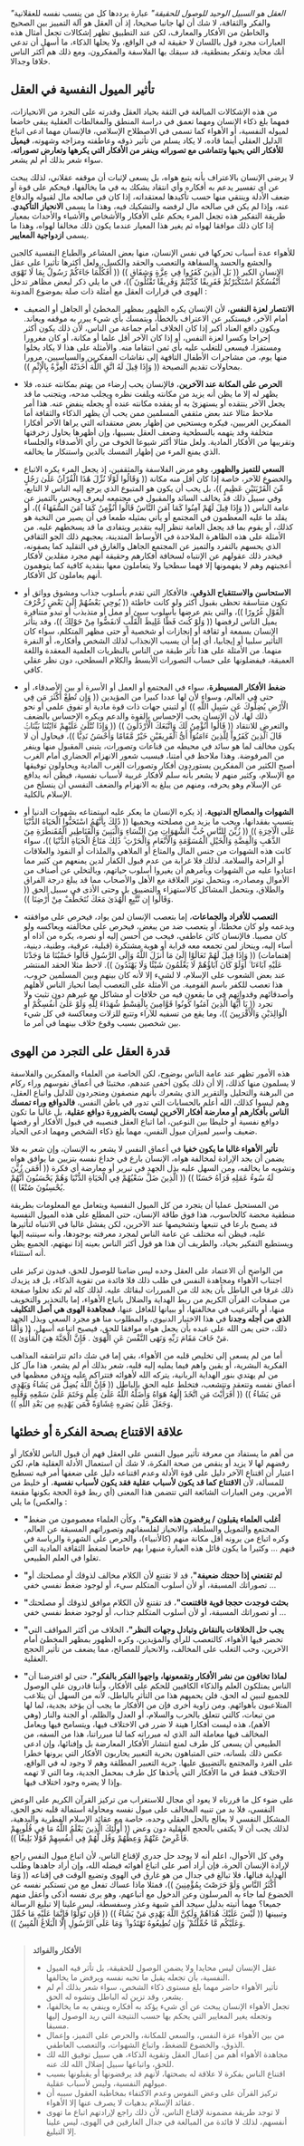 *"العقل هو السبيل الوحيد للوصول للحقيقة"* عبارة يرددها كل من ينسب نفسه للعقلانية والفكر والثقافة، لا شك أن لها جانبا صحيحا، إذ أن العقل هو آلة التمييز بين الصحيح والخاطئ من الأفكار والمعارف، لكن عند التطبيق تظهر إشكالات تجعل أمثال هذه العبارات مجرد قول باللسان لا حقيقة له في الواقع، ولا يحلها الذكاء، ما أسهل أن تدعي أنك محايد وتفكر بمنطقية، قد سبقك بها الفلاسفة والمفكرون، ومع ذلك هم أكثر الناس خلافا وجدالا.


## تأثير الميول النفسية في العقل

من هذه الإشكالات المبالغة في الثقة بحياد العقل وقدرته على التجرد من الانحيازات، فمهما بلغ ذكاء الإنسان ومهما تعمق في دراسة المنطق والمغالطات العقلية يبقى خاضعا لميوله النفسية، أو الأهواء كما تسمى في الاصطلاح الإسلامي، فالإنسان مهما ادعى اتباع الدليل العقلي أينما قاده، لا يكاد يسلم من تأثير ذوقه وعاطفته ومزاجه وشهوته، **فيميل للأفكار التي يحبها وتتماشى مع تصوراته وينفر من الأفكار التي يكرهها وتعارض تصوراته**، سواء شعر بذلك أم لم يشعر.

لا يرضى الإنسان بالاعتراف بأنه يتبع هواه، بل يسعى لإثبات أن موقفه عقلاني، لذلك يبحث عن أي تفسير يدعم به أفكاره وأي انتقاد يشكك به في ما يخالفها، فيحكم على قوة أو ضعف الأدلة وينتقي منها حسب تأكيدها لمعتقداته، إذا كان في صالحه مال لقبوله والدفاع عنه، وإذا لم يكن في صالحه مال لرفضه والتشكيك فيه، وهذا ما يسمى **الانحياز التأكيدي**. طريقة التفكير هذه تجعل المرء يحكم على الأفكار والأشخاص والأشياء والأحداث بمعيار إذا كان ذلك موافقا لهواه ثم يغير هذا المعيار عندما يكون ذلك مخالفا لهواه، وهذا ما يسمى **ازدواجية المعايير**.

للأهواء عدة أسباب تحركها في نفس الإنسان، منها بعض المشاعر والطباع النفسية كالجبن والجشع والحسد والسفاهة والتعصب والحقد والكسل، ولعل أكثرها تأثيرا على عقل الإنسان الكبر (( بَلِ الَّذِينَ كَفَرُوا فِي عِزَّةٍ وَشِقَاقٍ )) (( أَفَكُلَّمَا جَاءَكُمْ رَسُولٌ بِمَا لَا تَهْوَى أَنْفُسُكُمُ اسْتَكْبَرْتُمْ فَفَرِيقًا كَذَّبْتُمْ وَفَرِيقًا تَقْتُلُونَ ))، في ما يلي ذكر لبعض مظاهر تدخل الهوى في قرارات العقل مع أمثلة ذات صلة بموضوع المدونة :

- **الانتصار لعزة النفس**، لأن الإنسان يكره الظهور بمظهر المخطئ أو الجاهل أو الضعيف أمام الآخر، فيستكبر عن الاعتراف بالخطأ، ويتمسك بأي شيء يبرر به موقفه ويعاند. ويكون دافع العناد أكبر إذا كان الخلاف أمام جماعة من الناس، لأن ذلك يكون أكثر إحراجا وكسرا لعزة النفس، أو إذا كان الآخر أقل علما أو مكانة، أو كان مغرورا ومستفزا، فيسعى للتغلب عليه بأي ثمن انتقاما منه. والأمثلة على هذا لا يكاد يخلوا منها يوم، من مشاجرات الأطفال التافهة إلى نقاشات المفكرين والسياسيين، مرورا بمحاولات تقديم النصيحة (( وَإِذَا قِيلَ لَهُ اتَّقِ اللَّهَ أَخَذَتْهُ الْعِزَّةُ بِالْإِثْمِ )).

- **الحرص على المكانة عند الآخرين**، فالإنسان يحب إرضاء من يهتم بمكانته عنده، فلا يظهر له إلا ما يظن أنه يزيد من مكانته ويلفت نظره ويجلب مدحه، ويتجنب ما قد يجعل الآخر ينتقده أو يستهزئ به أو يفقده مكانته عنده أو يجعله ينفض عنه. هذا أمر ملاحظ مثالا عند بعض مثقفي المسلمين ممن يحب أن يظهر الذكاء والثقافة أما المفكرين الغربيين، فيكره ويستحيي من إظهار بعض معتقداته التي يراها الآخر أفكارا متخلفة وقد يتهمه بالسطحية وضعف العقل بسببها، وإن أظهرها يحاول زخرفتها وتقريبها من الأفكار المادية. ولعل مثالا أكثر شيوعا الخوف من رأي الأصدقاء والجلساء الذي يمنع المرء من إظهار التمسك بالدين واستنكار ما يخالفه.

- **السعي للتميز والظهور**، وهو مرض الفلاسفة والمثقفين، إذ يجعل المرء يكره الاتباع والخضوع للآخر، خاصة إذا كان أقل منه مكانة (( وَقَالُوا لَوْلَا نُزِّلَ هَٰذَا الْقُرْآنُ عَلَىٰ رَجُلٍ مِّنَ الْقَرْيَتَيْنِ عَظِيمٍ ))، بل يحب أن يكون هو المتبوع الذي يرجع إليه الناس لا التابع، وفي سبيل ذلك قد يخالف السائد والمقبول في مجتمعه ليعرف ويحس بالتميز عن عامة الناس (( وَإِذَا قِيلَ لَهُمْ آمِنُوا كَمَا آمَنَ النَّاسُ قَالُوا أَنُؤْمِنُ كَمَا آمَنَ السُّفَهَاءُ ))، أو يقلد ما عليه المعظمون في المجتمع أو يأتي بمثيله طمعا في أن يصير من النخبة هو كذلك، أو يقوم بما قد يجعل العامة تنظر إليه بتقدير ويتفادى ما قد يسخطهم عليه. من الأمثلة على هذه الظاهرة الملاحدة في الأوساط المتدينة، يعجبهم ذلك الجو الثقافي الذي يحسهم بالتفرد والتميز عن المجتمع الجاهل والغارق في التقليد كما يصفونه، فيخدر ذلك عقولهم عن الإنتباه لسخافة أفكارهم وحقيقة أنهم مجرد مقلدين لأفكار أعجبتهم وهم لا يفهمونها إلا فهما سطحيا ولا يتعاملون معها بنقدية كافية كما يتوهمون أنهم يعاملون كل الأفكار.
  
- **الاستحاسن والاستتقباح الذوقي**، فالأفكار التي تقدم بأسلوب جذاب ومشوق وواثق أو تكون متناسقة تحظى بقبول أكثر ولو كانت خاطئة (( يُوحِي بَعْضُهُمْ إِلَىٰ بَعْضٍ زُخْرُفَ الْقَوْلِ غُرُورًا ))، والتي يتم عرضها بأسلوب سيئ أو ممل أو متذبذب أو تبدو متنافرة يميل الناس لرفضها (( وَلَوْ كُنتَ فَظًّا غَلِيظَ الْقَلْبِ لَانفَضُّوا مِنْ حَوْلِكَ ))، وقد يتأثر الإنسان بسمعة أو ثقافة أو إنجازات أو شخصية أو حتى مظهر المتكلم، سواء كان التأثير سلبيا أو إيجابيا، أي إما أن يسبب الإنجذاب لذلك الشخص وأفكاره، أو النفرة منهما. من الأمثلة على هذا تأثر طبقة من الناس بالنظريات العلمية المعقدة واللغة العميقة، فيفضلونها على حساب التصورات الأبسط والكلام السطحي، دون نظر عقلي كافي.
  
- **ضغط الأفكار المسيطرة**، سواء في المجتمع أو العمل أو الأسرة أو بين الأصدقاء، أو حتى في العالم، وسواء لأن لها عددا كبيرا من المؤيدين (( وَإِن تُطِعْ أَكْثَرَ مَن فِي الْأَرْضِ يُضِلُّوكَ عَن سَبِيلِ اللَّهِ )) أو لتبني جهات ذات قوة مادية أو تفوق علمي أو نحو ذلك لها، لأن الإنسان يحب الإحساس بالقوة والدعم ويكره الإحساس بالضعف والتعرض للانتقاد (( قَالُوا أَنُؤْمِنُ لَكَ وَاتَّبَعَكَ الْأَرْذَلُونَ )) (( وَإِذَا تُتْلَىٰ عَلَيْهِمْ ءَايَٰتُنَا بَيِّنَاتٍۢ قَالَ ٱلَّذِينَ كَفَرُواْ لِلَّذِينَ ءَامَنُوٓاْ أَىُّ ٱلْفَرِيقَيْنِ خَيْرٌ مَّقَامًا وَأَحْسَنُ نَدِيًّا ))، فيحاول أن لا يكون مخالف لما هو سائد في محيطه من قناعات وتصورات، يتبنى المقبول منها وينفر من المرفوضة. وهذا ملاحظ في أمتنا، فبسبب شعور الانهزام الحضاري أمام الغرب أصبح الكثير من المفكرين يستوردون أفكار وتصورات الغرب المادية ويحاولون توفيقها مع الإسلام، وكثير منهم لا يشعر بأنه سلم لأفكار غربية لأسباب نفسية، فيظن أنه يدافع عن الإسلام وهو يحرفه، ومنهم من يبلغ به الانهزام والضعف النفسي أن ينسلخ من الإسلام بالكلية.
  
- **الشهوات والمصالح الدنيوية**، إذ يكره الإنسان ما يعكر عليه استمتاعه بشهوات الدنيا أو يتسبب بفقدانها، ويحب ما يزيد من مصلحته ويحميها (( ذَٰلِكَ بِأَنَّهُمُ اسْتَحَبُّوا الْحَيَاةَ الدُّنْيَا عَلَى الْآخِرَةِ )) (( زُيِّنَ لِلنَّاسِ حُبُّ الشَّهَوَاتِ مِنَ النِّسَاءِ وَالْبَنِينَ وَالْقَنَاطِيرِ الْمُقَنطَرَةِ مِنَ الذَّهَبِ وَالْفِضَّةِ وَالْخَيْلِ الْمُسَوَّمَةِ وَالْأَنْعَامِ وَالْحَرْثِ ۗ ذَٰلِكَ مَتَاعُ الْحَيَاةِ الدُّنْيَا ))، سواء كانت هذه الشهوات من جنس المال والمتاع أو الملاهي والملذات أو النفوذ والعلاقات أو الراحة والسلامة. لذلك فلا غرابة من عدم قبول الكفار لدين يمنعهم من كثير مما اعتادوا عليه من الشهوات ويأمرهم أن يغيروا أسلوب حياتهم، وبالتخلي عن أصناف من الأموال ومصادره، وبتحمل توتر العلاقة مع الأهل والأصحاب مما قد يبلغ درجة الفراق والطلاق، وبتحمل المشاكل كالاستهزاء والتضييق بل وحتى الأذى في سبيل الحق (( وَقَالُوا إِن نَّتَّبِعِ الْهُدَىٰ مَعَكَ نُتَخَطَّفْ مِنْ أَرْضِنَا )).
  
- **التعصب للأفراد والجماعات**، إما بتعصب الإنسان لمن يواد، فيحرص على موافقته ويدعمه ولو كان مخطئا، أو يتعصب ضد من يبغض، فيحرص على مخالفته ويعاكسه ولو كان مصيبا. فالإنسان كائن عاطفي، فيحب من أحسن إليه أو نصره، يكره من آذاه أو أساء إليه، وينحاز لمن تجمعه معه قرابة أو هوية مشتكرة (قبلية، عرقية، وطنية، دينية، إهتمامات) (( وَإِذَا قِيلَ لَهُمْ تَعَالَوْا إِلَىٰ مَا أَنزَلَ اللَّهُ وَإِلَى الرَّسُولِ قَالُوا حَسْبُنَا مَا وَجَدْنَا عَلَيْهِ آبَاءَنَا ۚ أَوَلَوْ كَانَ آبَاؤُهُمْ لَا يَعْلَمُونَ شَيْئًا وَلَا يَهْتَدُونَ )). لاحظ مثلا الحقد المنتشر عند بعض الشعوب على الإسلام، لا لشيء إلا لأنه كان بينهم وبين المسلمين حروب، هذا تعصب للكفر باسم القومية. من الأمثلة على التعصب أيضا انحياز الناس لأهلهم وأصدقائهم وقدواتهم في ما يقعون فيه من خلافات أو مشاكل مع غيرهم دون تثبت ولا تجرد (( يَا أَيُّهَا الَّذِينَ آمَنُوا كُونُوا قَوَّامِينَ بِالْقِسْطِ شُهَدَاءَ لِلَّهِ وَلَوْ عَلَىٰ أَنفُسِكُمْ أَوِ الْوَالِدَيْنِ وَالْأَقْرَبِينَ ))، وما يقع من تسفيه للآراء وتتبع للزلات ومعاكسة في كل شيء بين شخصين بسبب وقوع خلاف بينهما في أمر ما.


## قدرة العقل على التجرد من الهوى

هذه الأمور تظهر عند عامة الناس بوضوح، لكن الخاصة من العلماء والمفكرين والفلاسفة لا يسلمون منها كذلك، إلا أن ذلك يكون أخفى عندهم، مختبئا في أعماق نفوسهم وراء ركام من البرهنة والتحليل والتقرير الذي يشعرك بأنهم منصفون ومتجردون للدليل واتباع العقل، وهم ليسوا كذلك، الله أعلم بالحسابات التي تدور في باطن النفس، **فالدوافع وراء تمسك الناس بأفكارهم أو معارضة أفكار الآخرين ليست بالضرورة دوافع عقلية**، بل غالبا ما تكون دوافع نفسية أو خليطا بين النوعين، أما اتباع العقل فنصيبه في قبول الأفكار أو رفضها ضعيف وأسير لميزان ميول النفس، مهما بلغ ذكاء الشخص ومهما ادعى الحياد.

**تأثير الأهواء غالبا ما يكون خفيا** في أعماق النفس لا يشعر به الإنسان، وإن شعر به فلا يضمن أن يجد الإرادة لمخالفة هواه، الإنسان بارع في خداع نفسه بتزيين ما يوافق هواه وتشويه ما يخالفه، ومن السهل عليه بذل الجهد في تبرير أو معارضة أي فكرة (( أَفَمَن زُيِّنَ لَهُ سُوءُ عَمَلِهِ فَرَآهُ حَسَنًا )) ((  الَّذِينَ ضَلَّ سَعْيُهُمْ فِي الْحَيَاةِ الدُّنْيَا وَهُمْ يَحْسَبُونَ أَنَّهُمْ يُحْسِنُونَ صُنْعًا )).

من المستحيل عمليا أن يتجرد من كل الميول النفسية ويتعامل مع المعلومات بطريقة منطقية محضة كالحاسوب، هذا فوق طاقة الإنسان، حتى المطلع على هذه الميول النفسية قد يصبح بارعا في تتبعها وتشخيصها عند الآخرين، لكن يفشل غالبا في الانتباه لتأثيرها عليه، فيظن أنه مختلف عن عامة الناس لمجرد معرفته بوجودها، وأنه سينتبه إليها ويستطيع التفكير بحياد، والطريف أن هذا هو قول أكثر الناس بعينه إذا نبهتهم، الجميع يظن أنه استثناء.

من الواضح أن الاعتماد على العقل وحده ليس ضامنا للوصول للحق، فبدون تركيز على اجتناب الأهواء ومجاهدة النفس في طلب ذلك فلا فائدة من تقوية الذكاء، بل قد يزيدك ذلك غرقا في الباطل بأن يجد لك من المبررات لبقائك عليه. لذلك كله لم تكد تخلوا صفحة من صفحات القرآن الكريم من ربط الهداية والضلال باتباع الأهواء، إما بالتحذير والتخويف منها، أو بالترغيب في مخالفتها، أو ببيانها للغافل عنها، **فمجاهدة الهوى هي أصل التكليف الذي من أجله وجدنا** في هذا الاختبار الدنيوي، والمطلوب منا هو مجرد السعي وبذل الجهد ذلك، حتى يمن الله على عبده بأن يجعل هواه موافقا للحق، فيصبح اتباعه أسهل، (( وَأَمَّا مَنْ خَافَ مَقَامَ رَبِّهِ وَنَهَى النَّفْسَ عَنِ الْهَوَىٰ . فَإِنَّ الْجَنَّةَ هِيَ الْمَأْوَىٰ )).

أما من لم يسعى إلى تخليص قلبه من الأهواء، بقي إما في شك دائم تتراشقه المذاهب الفكرية البشرية، أو يقين واهم فيما يمليه إليه قلبه، شعر بذلك أم لم يشعر، هذا مآل كل من لم يهتدي بنور الهداية الربانية، يتركه الله لأهوائه فتتراكم عليه وتدفن معظمها في أعماق نفسه وتتعقد وتتشعب، فتخلط عليه الحق بالباطل (( فَإِنَّ اللَّهَ يُضِلُّ مَن يَشَاءُ وَيَهْدِي مَن يَشَاءُ )) (( أَفَرَأَيْتَ مَنِ اتَّخَذَ إِلَٰهَهُ هَوَاهُ وَأَضَلَّهُ اللَّهُ عَلَىٰ عِلْمٍ وَخَتَمَ عَلَىٰ سَمْعِهِ وَقَلْبِهِ وَجَعَلَ عَلَىٰ بَصَرِهِ غِشَاوَةً فَمَن يَهْدِيهِ مِن بَعْدِ اللَّهِ )).


## علاقة الاقتناع بصحة الفكرة أو خطئها

من أهم ما يستفاد من معرفة تأثير ميول النفس على العقل فهم أن قبول الناس للأفكار أو رفضهم لها لا يزيد أو ينقص من صحة الفكرة، لا شك أن استعمال الأدلة العقلية هام، لكن اعتبار أن اقتناع الآخر دليل على قوة الأدلة وعدم اقتناعه دليل على ضعفها أمر فيه تسطيح للمسألة، لأن **الاقتناع كما قد يكون لأسباب عقلية فقد يكون لأسباب نفسية**، أو خليط من الأمرين. ومن العبارات الشائعة التي تتضمن هذا المعنى (أي ربط قوة الحجة بكونها مقنعة والعكس) ما يلي :

- **"أغلب العلماء يقبلون / يرفضون هذه الفكرة"**، وكأن العلماء معصومون من ضغط المجتمع والتمويل والسلطة، والانحياز لفلسفاتهم وتصوراتهم المسبقة عن العالم، وكره اتباع من يرونه أقل مكانة منهم (كالأنبياء)، والحرص على الشهرة والرياسة في فنهم ... وكثيرا ما يكون قائل هذه العبارة منبهرا بهم خاضعا لضغط الثقافة المادية التي تغلوا في العلم الطبيعي.
  
- **"لم تقنعني إذا حجتك ضعيفة"**، قد لا تقتنع لأن الكلام مخالف لذوقك أو مصلحتك أو تصوراتك المسبقة، أو لأن أسلوب المتكلم سيء، أو لوجود ضغط نفسي خفي ...
  
- **"بحثت فوجدت حججا قوية فاقتنعت"**، قد تقتنع لأن الكلام موافق لذوقك أو مصلحتك أو تصوراتك المسبقة، أو لأن أسلوب المتكلم جذاب، أو لوجود ضغط نفسي خفي ...
  
- **"يجب حل الخلافات بالنقاش وتبادل وجهات النظر"**، الخلاف من أكثر المواقف التي تحضر فيها الأهواء، كالتعصب للرأي والمؤيدين، وكره الظهور بمظهر المخطئ أمام الآخرين، وحب التغلب على المخالف، والانحياز للمصالح، مما يضعف من تأثير الحجج العقلية.

- **"لماذا تخافون من نشر الأفكار وتقمعونها، واجهوا الفكر بالفكر"**، حتى لو افترضنا أن الناس يمتلكون العلم والذكاء الكافيين للحكم على الأفكار، وأننا قادرون على الوصول للجميع لنبين له الحق، فلن يحميهم هذا من التأثر بالباطل، لأنه من السهل أن يتلاعب المتلاعبون بأهوائهم. ومن زاوية أخرى فإن من الأفكار ما يجب أن يؤخد بجدية، لما لها من تبعات، كالتي تتعلق بالحرب والسلام، أو العدل والظلم، أو الجنة والنار (وهي الأهم)، هذه ليست أفكارا هينة لا ضرر في الاختلاف فيها، ويتسامح فيها ويعامل المخالف فيها معاملة الند الذي له مبرراته كما لنا مبرراتنا، هذا من السفه، من الطبيعي أن يسعى كل طرف لمنع انتشار الأفكار المعارضة بل وإفنائها، وإن ادعى عكس ذلك بلسانه، حتى المتباهون بحرية التعبير يحاربون الأفكار التي يرونها خطرا على الفرد والمجتمع بالتضييق عليها. حرية التعبير المطلقة وهم لا وجود له في الواقع، الاختلاف فقط في ما الأفكار التي يأخذها كل طرف بمحمل الجدية، وما التي لا تهمه وإذا لا يضره وجود اختلاف فيها.

على ضوء كل ما قررناه لا يعود أي مجال للاستغراب من تركيز القرآن الكريم على الوعض النفسي، فلا بد من تنبيه المخالف على ميول نفسه ومحاولة استمالة قلبه نحو الحق، المشكل النفسي لا يعالج بالحل العقلي وحده، خاصة مع عقائد الإسلام الفطرية والبدهية، لذلك يجب أن لا يكتفى بالحجج العقلية دون وعض (( أُولَٰئِكَ الَّذِينَ يَعْلَمُ اللَّهُ مَا فِي قُلُوبِهِمْ فَأَعْرِضْ عَنْهُمْ وَعِظْهُمْ وَقُل لَّهُمْ فِي أَنفُسِهِمْ قَوْلًا بَلِيغًا )).

وفي كل الأحوال، اعلم أنه لا يوجد حل جدري لإقناع الناس، لأن اتباع ميول النفس راجع لإرادة الإنسان الحرة، فإن أراد أصر على اتباع أهوائه فيضله الله، وإن أراد جاهدها وطلب الهداية فنالها، فلا تبالغ في جدال من هو غارق في الهوى وتضيع الوقت في إقناعه (( وَمَا أَكْثَرُ النَّاسِ وَلَوْ حَرَصْتَ بِمُؤْمِنِينَ ))، فمثلا ماذا عساك تفعل مع من تستكبر نفسه عن الخضوع لما جاء به المرسلون وعن الدخول مع أتباعهم، وهو يرى نفسه أذكى وأعقل منهم جميعا؟ مهما أتيته بدليل سيجد ألف شبهة وعذر وسفسطة، ليس علينا إلا تبليغ الرسالة وتبيينها (( لَيْسَ عَلَيْكَ هُدَاهُمْ وَلَكِنَّ اللَّهَ يَهْدِي مَنْ يَشَاءُ )) (( فَإِن تَوَلَّوْا فَإِنَّمَا عَلَيْهِ مَا حُمِّلَ وَعَلَيْكُم مَّا حُمِّلْتُمْ ۖ وَإِن تُطِيعُوهُ تَهْتَدُوا ۚ وَمَا عَلَى الرَّسُولِ إِلَّا الْبَلَاغُ الْمُبِينُ )).


##

>**الأفكار والفوائد**
> - عقل الإنسان ليس محايدا ولا يضمن الوصول للحقيقة، بل تأثر فيه الميول النفسية، بأن تجعله يقبل ما تحبه نفسه ويرفض ما يخالفها.
> - تأثير الأهواء حاضر مهما بلغ مستوى ذكاء الشخص، سواء شعر بذلك أم لم يشعر، وقد تزين له الباطل وتشوه له الحق.
> - تجعل الأهواء الإنسان يبحث عن أي شيء يؤكد به أفكاره وينفي به ما يخالفها، وتجعله يغير المعايير التي يحكم بها حسب النتيجة التي ريد الوصول إليها مسبقا.
> - من بين الأهواء عزة النفس، والسعي للمكانة، والحرص على التميز، وإعمال الذوق، والخضوع للضغط، واتباع الشهوات، والتعصب العاطفي.
> - مجاهدة الأهواء أهم من إعمال العقل وتقوية الذكاء، هي سبيل توفيق الله لك للحق، واتباعها سبيل إضلال الله لك عنه.
> - اقتناع الناس بفكرة لا علاقة له بصحتها، لأنهم قد يرفضونها أو يقبلونها بسبب ميولهم النفسية، وليس لأسباب عقلية.
> - تركيز القرآن على وعض النفوس وعدم الاكتفاء بمخاطبة العقول سببه أن عقائد الإسلام بدهيات لا يصرف عنها إلا الأهواء.
> - لا توجد طريقة مضمونة لإقناع الناس، لأن ذلك راجع لإرادتهم اتباع ما تهوى أنفسهم، لذلك لا فائدة من المبالغة في جدال الغارقين في الهوى، ليس علينا إلا التبليغ.